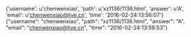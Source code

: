 {'username': u'chenwenxiao', 'path': u'xz1136/1136.html', 'answer': u'A', 'email': u'chenwenxiao@live.cn', 'time': '2016-02-24:13:56:07'}
{"username": "chenwenxiao", "path": "xz1136/1136.html", "answer": "A", "email": "chenwenxiao@live.cn", "time": "2016-02-24:13:56:53"}